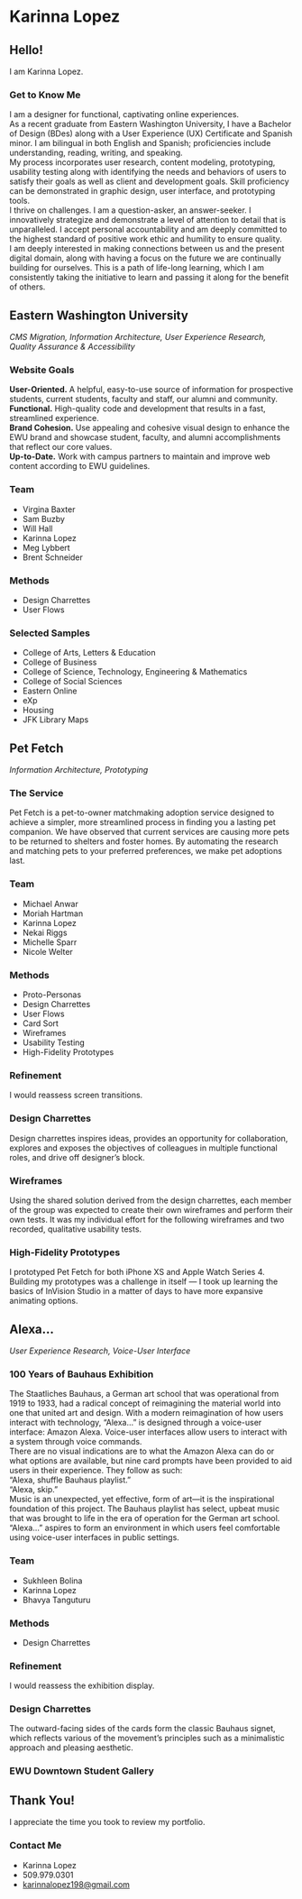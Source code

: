 # Karinna Lopez

## Hello!  
I am Karinna Lopez.  
### Get to Know Me
I am a designer for functional, captivating online experiences.  
As a recent graduate from Eastern Washington University, I have a Bachelor of Design (BDes) along with a User Experience (UX) Certificate and Spanish minor. I am bilingual in both English and Spanish; proficiencies include understanding, reading, writing, and speaking.  
My process incorporates user research, content modeling, prototyping, usability testing along with identifying the needs and behaviors of users to satisfy their goals as well as client and development goals. Skill proficiency can be demonstrated in graphic design, user interface, and prototyping tools.  
I thrive on challenges. I am a question-asker, an answer-seeker. I innovatively strategize and demonstrate a level of attention to detail that is unparalleled. I accept personal accountability and am deeply committed to the highest standard of positive work ethic and humility to ensure quality.  
I am deeply interested in making connections between us and the present digital domain, along with having a focus on the future we are continually building for ourselves. This is a path of life-long learning, which I am consistently taking the initiative to learn and passing it along for the benefit of others.

## Eastern Washington University  
*CMS Migration, Information Architecture, User Experience Research, Quality Assurance & Accessibility*
### Website Goals
**User-Oriented.** A helpful, easy-to-use source of information for prospective students, current students, faculty and staff, our alumni and community.  
**Functional.** High-quality code and development that results in a fast, streamlined experience.  
**Brand Cohesion.** Use appealing and cohesive visual design to enhance the EWU brand and showcase student, faculty, and alumni accomplishments that reflect our core values.  
**Up-to-Date.** Work with campus partners to maintain and improve web content according to EWU guidelines.
### Team
* Virgina Baxter
* Sam Buzby
* Will Hall
* Karinna Lopez
* Meg Lybbert
* Brent Schneider
### Methods
* Design Charrettes
* User Flows
### Selected Samples
* College of Arts, Letters & Education
* College of Business
* College of Science, Technology, Engineering & Mathematics
* College of Social Sciences
* Eastern Online
* eXp
* Housing
* JFK Library Maps

## Pet Fetch  
*Information Architecture, Prototyping*
### The Service
Pet Fetch is a pet-to-owner matchmaking adoption service designed to achieve a simpler, more streamlined process in finding you a lasting pet companion. We have observed that current services are causing more pets to be returned to shelters and foster homes. By automating the research and matching pets to your preferred preferences, we make pet adoptions last.
### Team
* Michael Anwar
* Moriah Hartman
* Karinna Lopez
* Nekai Riggs
* Michelle Sparr
* Nicole Welter
### Methods
* Proto-Personas
* Design Charrettes
* User Flows
* Card Sort
* Wireframes
* Usability Testing
* High-Fidelity Prototypes
### Refinement
I would reassess screen transitions.
### Design Charrettes
Design charrettes inspires ideas, provides an opportunity for collaboration, explores and exposes the objectives of colleagues in multiple functional roles, and drive off designer’s block.
### Wireframes
Using the shared solution derived from the design charrettes, each member of the group was expected to create their own wireframes and perform their own tests. It was my individual effort for the following wireframes and two recorded, qualitative usability tests.
### High-Fidelity Prototypes
I prototyped Pet Fetch for both iPhone XS and Apple Watch Series 4.
Building my prototypes was a challenge in itself — I took up learning the basics of InVision Studio in a matter of days to have more expansive animating options.

## Alexa...  
*User Experience Research, Voice-User Interface*
### 100 Years of Bauhaus Exhibition
The Staatliches Bauhaus, a German art school that was operational from 1919 to 1933, had a radical concept of reimagining the material world into one that united art and design. With a modern reimagination of how users interact with technology, “Alexa…” is designed through a voice-user interface: Amazon Alexa. Voice-user interfaces allow users to interact with a system through voice commands.  
There are no visual indications are to what the Amazon Alexa can do or what options are available, but nine card prompts have been provided to aid users in their experience. They follow as such:  
“Alexa, shuffle Bauhaus playlist.”  
“Alexa, skip.”  
Music is an unexpected, yet effective, form of art—it is the inspirational foundation of this project. The Bauhaus playlist has select, upbeat music that was brought to life in the era of operation for the German art school. “Alexa…” aspires to form an environment in which users feel comfortable using voice-user interfaces in public settings.
### Team
* Sukhleen Bolina
* Karinna Lopez
* Bhavya Tanguturu
### Methods
* Design Charrettes
### Refinement
I would reassess the exhibition display.
### Design Charrettes
The outward-facing sides of the cards form the classic Bauhaus signet, which reflects various of the movement’s principles such as a minimalistic approach and pleasing aesthetic.
### EWU Downtown Student Gallery

## Thank You!
I appreciate the time you took to review my portfolio.
### Contact Me
* Karinna Lopez
* 509.979.0301
* karinnalopez198@gmail.com

